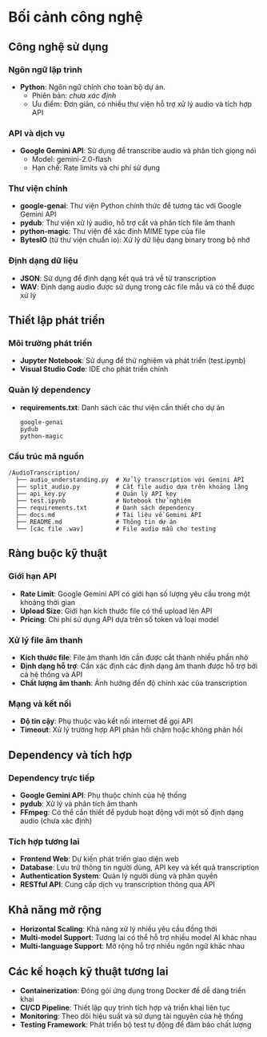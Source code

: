 # Bối cảnh công nghệ

## Công nghệ sử dụng

### Ngôn ngữ lập trình
- **Python**: Ngôn ngữ chính cho toàn bộ dự án.
  - Phiên bản: *chưa xác định*
  - Ưu điểm: Đơn giản, có nhiều thư viện hỗ trợ xử lý audio và tích hợp API

### API và dịch vụ
- **Google Gemini API**: Sử dụng để transcribe audio và phân tích giọng nói
  - Model: gemini-2.0-flash
  - Hạn chế: Rate limits và chi phí sử dụng

### Thư viện chính
- **google-genai**: Thư viện Python chính thức để tương tác với Google Gemini API
- **pydub**: Thư viện xử lý audio, hỗ trợ cắt và phân tích file âm thanh
- **python-magic**: Thư viện để xác định MIME type của file
- **BytesIO** (từ thư viện chuẩn io): Xử lý dữ liệu dạng binary trong bộ nhớ

### Định dạng dữ liệu
- **JSON**: Sử dụng để định dạng kết quả trả về từ transcription
- **WAV**: Định dạng audio được sử dụng trong các file mẫu và có thể được xử lý

## Thiết lập phát triển

### Môi trường phát triển
- **Jupyter Notebook**: Sử dụng để thử nghiệm và phát triển (test.ipynb)
- **Visual Studio Code**: IDE cho phát triển chính

### Quản lý dependency
- **requirements.txt**: Danh sách các thư viện cần thiết cho dự án
  ```
  google-genai
  pydub
  python-magic
  ```

### Cấu trúc mã nguồn
```
/AudioTranscription/
  ├── audio_understanding.py  # Xử lý transcription với Gemini API
  ├── split_audio.py          # Cắt file audio dựa trên khoảng lặng
  ├── api_key.py              # Quản lý API key
  ├── test.ipynb              # Notebook thử nghiệm
  ├── requirements.txt        # Danh sách dependency
  ├── docs.md                 # Tài liệu về Gemini API
  ├── README.md               # Thông tin dự án
  └── [các file .wav]         # File audio mẫu cho testing
```

## Ràng buộc kỹ thuật

### Giới hạn API
- **Rate Limit**: Google Gemini API có giới hạn số lượng yêu cầu trong một khoảng thời gian
- **Upload Size**: Giới hạn kích thước file có thể upload lên API
- **Pricing**: Chi phí sử dụng API dựa trên số token và loại model

### Xử lý file âm thanh
- **Kích thước file**: File âm thanh lớn cần được cắt thành nhiều phần nhỏ
- **Định dạng hỗ trợ**: Cần xác định các định dạng âm thanh được hỗ trợ bởi cả hệ thống và API
- **Chất lượng âm thanh**: Ảnh hưởng đến độ chính xác của transcription

### Mạng và kết nối
- **Độ tin cậy**: Phụ thuộc vào kết nối internet để gọi API
- **Timeout**: Xử lý trường hợp API phản hồi chậm hoặc không phản hồi

## Dependency và tích hợp

### Dependency trực tiếp
- **Google Gemini API**: Phụ thuộc chính của hệ thống
- **pydub**: Xử lý và phân tích âm thanh
- **FFmpeg**: Có thể cần thiết để pydub hoạt động với một số định dạng audio (chưa xác định)

### Tích hợp tương lai
- **Frontend Web**: Dự kiến phát triển giao diện web
- **Database**: Lưu trữ thông tin người dùng, API key và kết quả transcription
- **Authentication System**: Quản lý người dùng và phân quyền
- **RESTful API**: Cung cấp dịch vụ transcription thông qua API

## Khả năng mở rộng
- **Horizontal Scaling**: Khả năng xử lý nhiều yêu cầu đồng thời
- **Multi-model Support**: Tương lai có thể hỗ trợ nhiều model AI khác nhau
- **Multi-language Support**: Mở rộng hỗ trợ nhiều ngôn ngữ khác nhau

## Các kế hoạch kỹ thuật tương lai
- **Containerization**: Đóng gói ứng dụng trong Docker để dễ dàng triển khai
- **CI/CD Pipeline**: Thiết lập quy trình tích hợp và triển khai liên tục
- **Monitoring**: Theo dõi hiệu suất và sử dụng tài nguyên của hệ thống
- **Testing Framework**: Phát triển bộ test tự động để đảm bảo chất lượng
